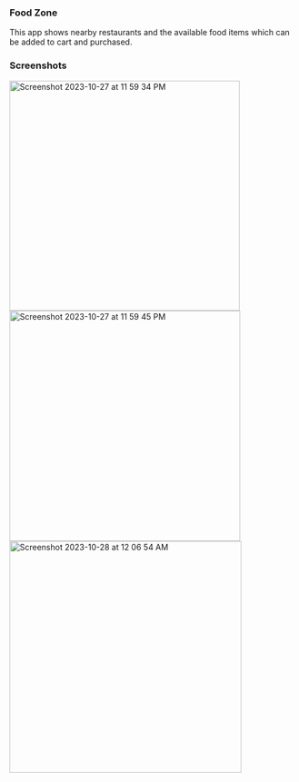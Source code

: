 ### Food Zone
This app shows nearby restaurants and the available food items which can be added to cart and purchased.


### Screenshots

<img width="405" alt="Screenshot 2023-10-27 at 11 59 34 PM" src="https://github.com/pankaj610/FoodZone/assets/36084571/53b5f643-b8af-4d42-a0c5-0d84b0039e4d">

<img width="406" alt="Screenshot 2023-10-27 at 11 59 45 PM" src="https://github.com/pankaj610/FoodZone/assets/36084571/87fb8085-aea5-4b8c-b432-2bf71958a2a9">

<img width="408" alt="Screenshot 2023-10-28 at 12 06 54 AM" src="https://github.com/pankaj610/FoodZone/assets/36084571/0d54b1d2-98b6-4a8f-b626-089f9179e565">
